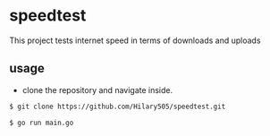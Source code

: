 # speedtest
This project tests internet speed in terms of downloads and uploads

## usage 
- clone the repository and navigate inside.

```bash 
$ git clone https://github.com/Hilary505/speedtest.git
```

 ```bash 
 $ go run main.go
 ```